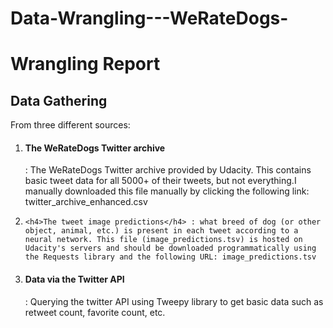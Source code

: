 # Data-Wrangling---WeRateDogs-

<h1> Wrangling Report </h1>

<h2> Data Gathering </h2>

From three different sources:

<ol>
  
  <li> <h4> The WeRateDogs Twitter archive </h4>: 
    The WeRateDogs Twitter archive provided by Udacity. This contains basic tweet data for all 5000+ of their tweets, but not everything.I manually downloaded this file manually by clicking the following link: twitter_archive_enhanced.csv </li>
  
  <li>
    
    <h4>The tweet image predictions</h4> : what breed of dog (or other object, animal, etc.) is present in each tweet according to a neural network. This file (image_predictions.tsv) is hosted on Udacity's servers and should be downloaded programmatically using the Requests library and the following URL: image_predictions.tsv  
  </li>
  
  <li> 
    <h4> Data via the Twitter API </h4> : Querying the twitter API using Tweepy library to get basic data such as retweet count, favorite count, etc.
    
  </li>
 
  
 </ol>
